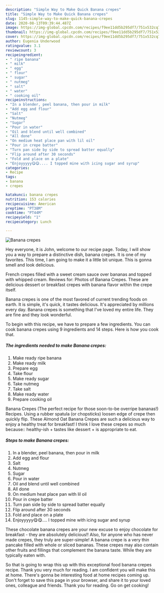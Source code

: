 ```yaml
---
description: "Simple Way to Make Quick Banana crepes"
title: "Simple Way to Make Quick Banana crepes"
slug: 1145-simple-way-to-make-quick-banana-crepes
date: 2020-08-13T09:39:44.487Z
image: https://img-global.cpcdn.com/recipes/f9ee11dd5b295df7/751x532cq70/banana-crepes-recipe-main-photo.jpg
thumbnail: https://img-global.cpcdn.com/recipes/f9ee11dd5b295df7/751x532cq70/banana-crepes-recipe-main-photo.jpg
cover: https://img-global.cpcdn.com/recipes/f9ee11dd5b295df7/751x532cq70/banana-crepes-recipe-main-photo.jpg
author: Eugenia Underwood
ratingvalue: 3.1
reviewcount: 3
recipeingredient:
- " ripe banana"
- " milk"
- " egg"
- " flour"
- " sugar"
- " nutmeg"
- " salt"
- " water"
- " cooking oil"
recipeinstructions:
- "In a blender, peel banana, then pour in milk"
- "Add egg and flour"
- "Salt"
- "Nutmeg"
- "Sugar"
- "Pour in water"
- "Oil and blend until well combined"
- "All done"
- "On medium heat place pan with lil oil"
- "Pour in crepe batter"
- "Turn pan side by side to spread batter equally"
- "Flip around after 30 seconds"
- "Fold and place on a plate"
- "Enjoyyyyy😋😋.... I topped mine with icing sugar and syrup"
categories:
- Recipe
tags:
- banana
- crepes

katakunci: banana crepes 
nutrition: 153 calories
recipecuisine: American
preptime: "PT38M"
cooktime: "PT44M"
recipeyield: "1"
recipecategory: Lunch

---
```



![Banana crepes](https://img-global.cpcdn.com/recipes/f9ee11dd5b295df7/751x532cq70/banana-crepes-recipe-main-photo.jpg)

Hey everyone, it is John, welcome to our recipe page. Today, I will show you a way to prepare a distinctive dish, banana crepes. It is one of my favorites. This time, I am going to make it a little bit unique. This is gonna smell and look delicious.

French crepes filled with a sweet cream sauce over bananas and topped with whipped cream. Reviews for: Photos of Banana Crepes. These are delicious dessert or breakfast crepes with banana flavor within the crepe itself.

Banana crepes is one of the most favored of current trending foods on earth. It is simple, it's quick, it tastes delicious. It's appreciated by millions every day. Banana crepes is something that I've loved my entire life. They are fine and they look wonderful.


To begin with this recipe, we have to prepare a few ingredients. You can cook banana crepes using 9 ingredients and 14 steps. Here is how you cook that.

<!--inarticleads1-->

##### The ingredients needed to make Banana crepes:

1. Make ready  ripe banana
1. Make ready  milk
1. Prepare  egg
1. Take  flour
1. Make ready  sugar
1. Take  nutmeg
1. Take  salt
1. Make ready  water
1. Prepare  cooking oil


Banana Crepes (The perfect recipe for those soon-to-be overripe bananas!) Recipes. Using a rubber spatula (or chopsticks) loosen edge of crepe then quickly flip. These Almond Oat Banana Crepes are such a delicious way to enjoy a healthy treat for breakfast! I think I love these crepes so much because:: healthy-ish + tastes like dessert + is appropriate to eat. 

<!--inarticleads2-->

##### Steps to make Banana crepes:

1. In a blender, peel banana, then pour in milk
1. Add egg and flour
1. Salt
1. Nutmeg
1. Sugar
1. Pour in water
1. Oil and blend until well combined
1. All done
1. On medium heat place pan with lil oil
1. Pour in crepe batter
1. Turn pan side by side to spread batter equally
1. Flip around after 30 seconds
1. Fold and place on a plate
1. Enjoyyyyy😋😋.... I topped mine with icing sugar and syrup


These chocolate banana crepes are your new excuse to enjoy chocolate for breakfast - they are absolutely delicious!! Also, for anyone who has never made crepes, they truly are super-simple! A banana crepe is a very thin pancake filled with whole or sliced bananas. These crepes may also contain other fruits and fillings that complement the banana taste. While they are typically eaten with. 

So that is going to wrap this up with this exceptional food banana crepes recipe. Thank you very much for reading. I am confident you will make this at home. There's gonna be interesting food at home recipes coming up. Don't forget to save this page in your browser, and share it to your loved ones, colleague and friends. Thank you for reading. Go on get cooking!
